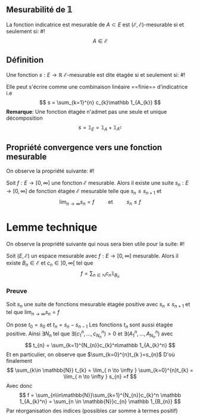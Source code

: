 ## Mesurabilité de $\mathbb 1$
La fonction indicatrice est mesurable de $A \subset E$ est $(\mathcal E, \mathcal E)$-mesurable si et seulement si: #!
$$A \in \mathcal E$$
<!--ID: 1732147465911-->


## Définition
Une fonction $s: E \to \mathbb{R}$ $\mathcal E$-mesurable est dite étagée si et seulement si: #!

Elle peut s'écrire comme une combinaison linéaire ==finie== d'indicatrice i.e
$$
s = \sum_{k=1}^{n} c_{k}\mathbb 1_{A_{k}}
$$**Remarque**: Une fonction étagée n'admet pas une seule et unique décomposition $$
s = \mathbb 1_{E} = \mathbb 1_{A} + \mathbb 1_{A^c}
$$
## Propriété convergence vers une fonction mesurable
On observe la propriété suivante: #!
<!--ID: 1732147465914-->


Soit $f: E \to [0, \infty]$ une fonction $\mathcal E$ mesurable.
Alors il existe une suite $s_{n}: E \to [0, \infty]$ de fonction étagée $\mathcal E$ mesurable telle que $s_{n} \leq s_{{n+1}}$ et $$
\lim_{ n \to \infty } s_{n}=f \quad \quad \text{ et } \quad \quad s_{n} \leq f
$$
# Lemme technique
On observe la propriété suivante qui nous sera bien utile pour la suite: #!

Soit $(E, \mathcal E)$ un espace mesurable avec $f: E \to [0,\infty]$ mesurable. Alors il existe $B_{n} \in \mathcal E$ et $c_{n} \in ]0, \infty[$ tel que
$$
f = \sum_{n\in \mathbb{N}} c_{n} \mathbb 1_{B_{n}}
$$
<!--ID: 1732147465916-->


### Preuve
Soit $s_{n}$ une suite de fonctions mesurable étagée positive avec $s_{n} \leq s_{n+1}$ et tel que $\lim_{ n \to \infty } s_n = f$

On pose $t_{0} = s_{0}$ et $t_{n} = s_{n} - s_{n-1}$
Les fonctions $t_{n}$ sont aussi étagée positive.
Ainsi $\exists N_{n}$ tel que $\exists (c_{1}^n, \dots, c_{N_{n}}^n) > 0$ et $\exists (A_{1}^n, \dots, A_{N_{n}}^n)$ avec $$
t_{n} = \sum_{k=1}^{N_{n}}c_{k}^n\mathbb 1_{A_{k}^n} 
$$
Et en particulier, on observe que $\sum_{k=0}^{n}t_{k }=s_{n}$
D'où finalement $$
\sum_{k\in \mathbb{N}} t_{k} = \lim_{ n \to \infty } \sum_{k=0}^{n}t_{k} = \lim_{ n \to \infty } s_{n} =f
$$
Avec donc
$$
f = \sum_{n\in\mathbb{N}}\sum_{k=1}^{N_{n}}c_{k}^n \mathbb 1_{A_{k}^n}  = \sum_{n \in \mathbb{N}}c_{n} \mathbb 1_{B_{n}}
$$
Par réorganisation des indices (possibles car somme à termes positif)
